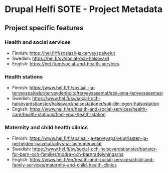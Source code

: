 # Drupal Helfi SOTE - Project Metadata

## Project specific features

### Health and social services
  - Finnish: https://hel.fi/fi/sosiaali-ja-terveyspalvelut
  - Swedish: https://hel.fi/sv/social-och-halsovard
  - English: https://hel.fi/en/social-and-health-services

### Health stations
  - Finnish: https://www.hel.fi/fi/sosiaali-ja-terveyspalvelut/terveydenhoito/terveysasemat/etsi-oma-terveysasemasi
  - Swedish: https://www.hel.fi/sv/social-och-halsovardstjanster/halsovard/halsostationer/sok-din-egen-halsostation
  - English: https://www.hel.fi/en/health-and-social-services/health-care/health-stations/find-your-health-station

### Maternity and child health clinics
  - Finnish: https://www.hel.fi/fi/sosiaali-ja-terveyspalvelut/lasten-ja-perheiden-palvelut/aitiys-ja-lastenneuvolat
  - Swedish: https://www.hel.fi/sv/social-och-halsovardstjanster/tjanster-for-barn-och-familjer/modra-och-barnradgivningarna
  - English: https://www.hel.fi/en/health-and-social-services/child-and-family-services/maternity-and-child-health-clinics
